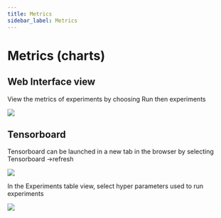 ```yaml
---
title: Metrics
sidebar_label: Metrics
---
```

# Metrics (charts)

## Web Interface view

View the metrics of experiments by choosing Run then experiments

![](/images/runs/experiment-metrics.gif)

## Tensorboard

Tensorboard can be launched in a new tab in the browser by selecting Tensorboard -&gt;refresh

![](/images/runs/tensorboard.gif)

In the Experiments table view, select hyper parameters used to run experiments

![](/images/runs/hyperparameter-explorer.gif)
